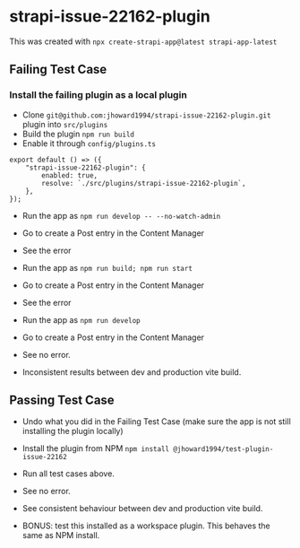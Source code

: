 # strapi-issue-22162-plugin

This was created with `npx create-strapi-app@latest strapi-app-latest`

## Failing Test Case

### Install the failing plugin as a local plugin

- Clone `git@github.com:jhoward1994/strapi-issue-22162-plugin.git` plugin into `src/plugins`
- Build the plugin `npm run build`
- Enable it through `config/plugins.ts`

```
export default () => ({
    "strapi-issue-22162-plugin": {
        enabled: true,
        resolve: `./src/plugins/strapi-issue-22162-plugin`,
    },
});
```

- Run the app as `npm run develop -- --no-watch-admin`
- Go to create a Post entry in the Content Manager
- See the error

- Run the app as `npm run build; npm run start`
- Go to create a Post entry in the Content Manager
- See the error

- Run the app as `npm run develop`
- Go to create a Post entry in the Content Manager
- See no error.
- Inconsistent results between dev and production vite build.

## Passing Test Case

- Undo what you did in the Failing Test Case (make sure the app is not still installing the plugin locally)

- Install the plugin from NPM `npm install @jhoward1994/test-plugin-issue-22162`
- Run all test cases above.
- See no error.
- See consistent behaviour between dev and production vite build.

- BONUS: test this installed as a workspace plugin. This behaves the same as NPM install.
